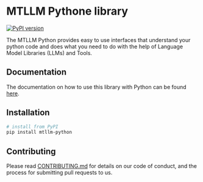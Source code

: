 # MTLLM Pythone library

[![PyPI version](https://img.shields.io/pypi/v/mtllm-python.svg)](https://pypi.org/project/mtllm-python/)

The MTLLM Python provides easy to use interfaces that understand your python code and does what you need to do with the help of Language Model Libraries (LLMs) and Tools.

## Documentation

The documentation on how to use this library with Python can be found [here](docs/api.md).

## Installation

```sh
# install from PyPI
pip install mtllm-python
```

## Contributing
Please read [CONTRIBUTING.md](CONTRIBUTING.md) for details on our code of conduct, and the process for submitting pull requests to us.